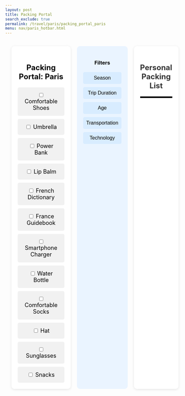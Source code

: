 ```yaml
---
layout: post 
title: Packing Portal
search_exclude: true
permalink: /travel/paris/packing_portal_paris
menu: nav/paris_hotbar.html
---
```


<body>
    <div class="container">
        <!-- Main Content -->
        <div class="main">
            <h1>Packing Portal: Paris</h1>
            <div class="packing-items">
                <div class="packing-item">
                    <input type="checkbox" id="packing-item">
                    <label for="packing-item">Comfortable Shoes</label><br>
                </div>
                <div class="packing-item">
                    <input type="checkbox" id="packing-item">
                    <label for="packing-item">Umbrella</label><br>
                </div>
                <div class="packing-item">
                    <input type="checkbox" id="packing-item">
                    <label for="packing-item">Power Bank</label><br>
                </div>
                <div class="packing-item">
                    <input type="checkbox" id="packing-item">
                    <label for="packing-item">Lip Balm</label><br>
                </div>
                <div class="packing-item">
                    <input type="checkbox" id="packing-item">
                    <label for="packing-item">French Dictionary</label><br>
                </div>
                <div class="packing-item">
                    <input type="checkbox" id="packing-item">
                    <label for="packing-item">France Guidebook</label><br>
                </div>
                <div class="packing-item">
                    <input type="checkbox" id="packing-item">
                    <label for="packing-item">Smartphone Charger</label><br>
                </div>
                <div class="packing-item">
                    <input type="checkbox" id="packing-item">
                    <label for="packing-item">Water Bottle</label><br>
                </div>
                <div class="packing-item">
                    <input type="checkbox" id="packing-item">
                    <label for="packing-item">Comfortable Socks</label><br>
                </div>
                <div class="packing-item">
                    <input type="checkbox" id="packing-item">
                    <label for="packing-item">Hat</label><br>
                </div>
                <div class="packing-item">
                    <input type="checkbox" id="packing-item">
                    <label for="packing-item">Sunglasses</label><br>
                </div>
                <div class="packing-item">
                    <input type="checkbox" id="packing-item">
                    <label for="packing-item">Snacks</label><br>
                </div>
            </div>
        </div>
        <!-- Filters -->
        <div class="filters">
            <h3>Filters</h3>
            <button>Season</button>
            <button>Trip Duration</button>
            <button>Age</button>
            <button>Transportation</button>
            <button>Technology</button>
        </div>
        <div class="personal_checklist">
            <h3>Personal Packing List</h3>
            <hr>
        </div>
    </div>
</body>

<style>

.container {
    display: flex;
    width: 100%;
    max-width: 1200px;
    margin: 0;
    padding: 20px;
    box-sizing: border-box;
    gap: 20px;
}

.content-wrapper {
    display: flex;
    flex: 3 1 600px;
    gap: 20px;
}

.main {
    flex: 3;
    background: #fff;
    padding: 20px;
    border-radius: 10px;
    box-shadow: 0px 2px 8px rgba(0, 0, 0, 0.1);
    box-sizing: border-box;
    float: left;
}

.main h1 {
    text-align: center;
    margin-bottom: 20px;
    font-size: 24px;
    color: black;
}

.packing-items {
    display: grid;
    grid-template-columns: repeat(auto-fit, minmax(150px, 1fr));
    gap: 10px;
}

.packing-item {
    padding: 15px;
    background: #f1f1f1;
    border-radius: 5px;
    text-align: center;
    font-size: 18px;
    color: black;
}

.filters {
    flex: 1;
    background: #eaf4ff;
    padding: 20px;
    border-radius: 10px;
    box-sizing: border-box;
}

.filters h3 {
    text-align: center;
    margin-bottom: 20px;
    color: black;
}

.filters button {
    display: block;
    width: 100%;
    margin: 10px 0;
    padding: 10px;
    background-color: #d8ecff;
    border: none;
    border-radius: 5px;
    cursor: pointer;
    font-size: 16px;
}

.filters button:hover {
    background-color: #b5dbff;
}

.personal_checklist {
    flex: 3;
    background: #fff;
    padding: 20px;
    border-radius: 10px;
    box-shadow: 0px 2px 8px rgba(0, 0, 0, 0.1);
}

.personal_checklist h3 {
    font-size: 24px;
    text-align: center;
    margin-bottom: 20px;
    color: #333;
}

.personal_checklist hr {
    border: 2px solid black;
}

</style>